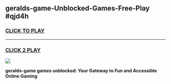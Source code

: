 
## geralds-game-Unblocked-Games-Free-Play #qjd4h
<h3>
<a href="https://us.freeplayer.one?title=geralds-game&ref=9M">CLICK TO PLAY</a></h3>
<hr>

<h3>
<a href="https://us.freeplayer.one?title=geralds-game&ref=9M">CLICK 2 PLAY</a>
  
</h3>

<a href="https://us.freeplayer.one?title=geralds-game&ref=9M"><img src="https://clearcache.store/games.png"></a>


**geralds-game games unblocked: Your Gateway to Fun and Accessible Online Gaming**
